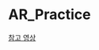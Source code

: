 # AR_Practice

[참고 영상](https://www.youtube.com/watch?v=dE4foYnz89Y&ab_channel=%EA%B0%9C%EB%B0%9C%EC%9E%90%EC%98%86%EB%94%94%EC%9E%90%EC%9D%B4%EB%84%88)
